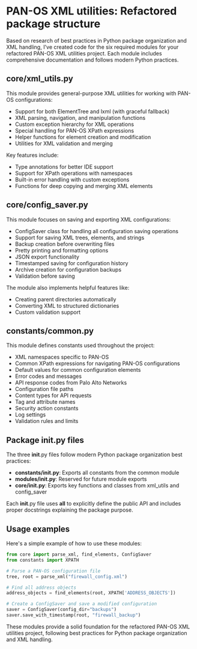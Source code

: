 # PAN-OS XML utilities: Refactored package structure

Based on research of best practices in Python package organization and XML handling, I've created code for the six required modules for your refactored PAN-OS XML utilities project. Each module includes comprehensive documentation and follows modern Python practices.

## core/xml_utils.py

This module provides general-purpose XML utilities for working with PAN-OS configurations:

- Support for both ElementTree and lxml (with graceful fallback)
- XML parsing, navigation, and manipulation functions
- Custom exception hierarchy for XML operations
- Special handling for PAN-OS XPath expressions
- Helper functions for element creation and modification
- Utilities for XML validation and merging

Key features include:
- Type annotations for better IDE support
- Support for XPath operations with namespaces
- Built-in error handling with custom exceptions
- Functions for deep copying and merging XML elements

## core/config_saver.py

This module focuses on saving and exporting XML configurations:

- ConfigSaver class for handling all configuration saving operations
- Support for saving XML trees, elements, and strings
- Backup creation before overwriting files
- Pretty printing and formatting options
- JSON export functionality
- Timestamped saving for configuration history
- Archive creation for configuration backups
- Validation before saving

The module also implements helpful features like:
- Creating parent directories automatically
- Converting XML to structured dictionaries
- Custom validation support

## constants/common.py

This module defines constants used throughout the project:

- XML namespaces specific to PAN-OS
- Common XPath expressions for navigating PAN-OS configurations
- Default values for common configuration elements
- Error codes and messages
- API response codes from Palo Alto Networks
- Configuration file paths
- Content types for API requests
- Tag and attribute names
- Security action constants
- Log settings
- Validation rules and limits

## Package __init__.py files

The three __init__.py files follow modern Python package organization best practices:

- **constants/__init__.py**: Exports all constants from the common module
- **modules/__init__.py**: Reserved for future module exports
- **core/__init__.py**: Exports key functions and classes from xml_utils and config_saver

Each __init__.py file uses __all__ to explicitly define the public API and includes proper docstrings explaining the package purpose.

## Usage examples

Here's a simple example of how to use these modules:

```python
from core import parse_xml, find_elements, ConfigSaver
from constants import XPATH

# Parse a PAN-OS configuration file
tree, root = parse_xml("firewall_config.xml")

# Find all address objects
address_objects = find_elements(root, XPATH['ADDRESS_OBJECTS'])

# Create a ConfigSaver and save a modified configuration
saver = ConfigSaver(config_dir="backups")
saver.save_with_timestamp(root, "firewall_backup")
```

These modules provide a solid foundation for the refactored PAN-OS XML utilities project, following best practices for Python package organization and XML handling.